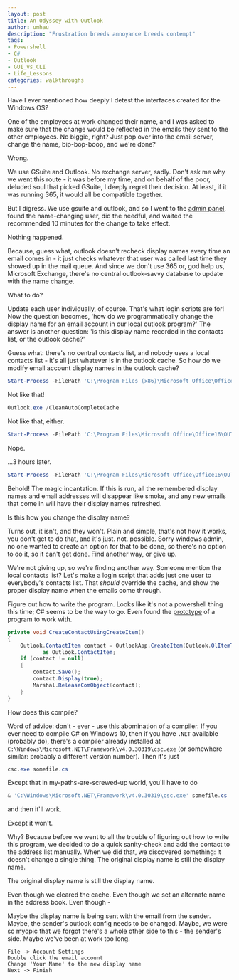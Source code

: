 ```yaml
---
layout: post
title: An Odyssey with Outlook
author: umhau
description: "Frustration breeds annoyance breeds contempt"
tags: 
- Powershell
- C#
- Outlook
- GUI_vs_CLI
- Life_Lessons
categories: walkthroughs
---
```


Have I ever mentioned how deeply I detest the interfaces created for the Windows OS?

One of the employees at work changed their name, and I was asked to make sure that the change would be reflected in the emails they sent to the other employees. No biggie, right? Just pop over into the email server, change the name, bip-bop-boop, and we're done?

Wrong.

We use GSuite and Outlook. No exchange server, sadly. Don't ask me why we went this route - it was before my time, and on behalf of the poor, deluded soul that picked GSuite, I deeply regret their decision. At least, if it was running 365, it would all be compatible together. 

But I digress. We use gsuite and outlook, and so I went to the [admin panel](https://admin.google.com/ac/users), found the name-changing user, did the needful, and waited the recommended 10 minutes for the change to take effect. 

Nothing happened. 

Because, guess what, outlook doesn't recheck display names every time an email comes in - it just checks whatever that user was called last time they showed up in the mail queue. And since we don't use 365 or, god help us, Microsoft Exchange, there's no central outlook-savvy database to update with the name change. 

What to do? 

Update each user individually, of course. That's what login scripts are for! Now the question becomes, 'how do we programmatically change the display name for an email account in our local outlook program?'  The answer is another question: 'is this display name recorded in the contacts list, or the outlook cache?'

Guess what: there's no central contacts list, and nobody uses a local contacts list - it's all just whatever is in the outlook cache. So how do we modify email account display names in the outlook cache?

```PowerShell
Start-Process -FilePath 'C:\Program Files (x86)\Microsoft Office\Office15\Outlook.exe' -ArgumentList '/cleanautocompletecache','/recycle'
```

Not like that!

```PowerShell
Outlook.exe /CleanAutoCompleteCache
```

Not like that, either.

```PowerShell
Start-Process -FilePath 'C:\Program Files\Microsoft Office\Office16\OUTLOOK.EXE' -ArgumentList '/cleanautocompletecache','/recycle'
```

Nope.

...3 hours later. 

```PowerShell
Start-Process -FilePath 'C:\Program Files\Microsoft Office\Office16\OUTLOOK.EXE' -ArgumentList '/cleanautocompletecache'
```

Behold! The magic incantation. If this is run, all the remembered display names and email addresses will disappear like smoke, and any new emails that come in will have their display names refreshed.

Is this how you change the display name?

Turns out, it isn't, and they won't. Plain and simple, that's not how it works, you don't get to do that, and it's just. not. possible. Sorry windows admin, no one wanted to create an option for that to be done, so there's no option to do it, so it can't get done. Find another way, or give up.

We're not giving up, so we're finding another way.  Someone mention the local contacts list? Let's make a login script that adds just one user to everybody's contacts list. That _should_ override the cache, and show the proper display name when the emails come through. 

Figure out how to write the program. Looks like it's not a powershell thing this time; C# seems to be the way to go. Even found the [prototype](https://www.add-in-express.com/creating-addins-blog/2011/10/07/outlook-create-contact-item/) of a program to work with.

```C#
private void CreateContactUsingCreateItem()
{
    Outlook.ContactItem contact = OutlookApp.CreateItem(Outlook.OlItemType.olContactItem)
           as Outlook.ContactItem;
    if (contact != null)
    {
        contact.Save();
        contact.Display(true);
        Marshal.ReleaseComObject(contact);
    }
}
```

How does this compile?

Word of advice: don't - ever - use [this](https://www.microsoft.com/en-us/p/csharp/9n4w6bhc0hml) abomination of a compiler. If you ever need to compile C# on Windows 10, then if you have `.NET` available (probably do), there's a compiler already installed at `C:\Windows\Microsoft.NET\Framework\v4.0.30319\csc.exe` (or somewhere similar: probably a different version number). Then it's just

```PowerShell
csc.exe somefile.cs
```

Except that in my-paths-are-screwed-up world, you'll have to do

```PowerShell
& 'C:\Windows\Microsoft.NET\Framework\v4.0.30319\csc.exe' somefile.cs
```

and then it'll work.

Except it won't. 

Why? Because before we went to all the trouble of figuring out how to write this program, we decided to do a quick sanity-check and add the contact to the address list manually. When we did that, we discovered something: it doesn't change a single thing. The original display name is still the display name.  

The original display name is still the display name. 

Even though we cleared the cache. Even though we set an alternate name in the address book. Even though - 

Maybe the display name is being sent with the email from the sender. Maybe, the sender's outlook config needs to be changed. Maybe, we were so myopic that we forgot there's a whole other side to this - the sender's side. Maybe we've been at work too long.

```
File -> Account Settings
Double click the email account
Change 'Your Name' to the new display name
Next -> Finish
```
